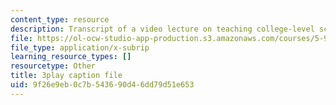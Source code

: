 ```yaml
---
content_type: resource
description: Transcript of a video lecture on teaching college-level science and engineering.
file: https://ol-ocw-studio-app-production.s3.amazonaws.com/courses/5-95j-teaching-college-level-science-and-engineering-spring-2009/9f26e9eb0c7b543690d46dd79d51e653_S9uGFKoRGUU.vtt
file_type: application/x-subrip
learning_resource_types: []
resourcetype: Other
title: 3play caption file
uid: 9f26e9eb-0c7b-5436-90d4-6dd79d51e653
---
```


